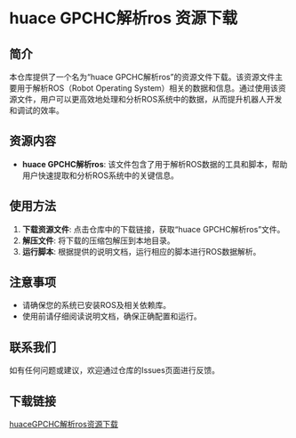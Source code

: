 # huace GPCHC解析ros 资源下载

## 简介

本仓库提供了一个名为“huace GPCHC解析ros”的资源文件下载。该资源文件主要用于解析ROS（Robot Operating System）相关的数据和信息。通过使用该资源文件，用户可以更高效地处理和分析ROS系统中的数据，从而提升机器人开发和调试的效率。

## 资源内容

- **huace GPCHC解析ros**: 该文件包含了用于解析ROS数据的工具和脚本，帮助用户快速提取和分析ROS系统中的关键信息。

## 使用方法

1. **下载资源文件**: 点击仓库中的下载链接，获取“huace GPCHC解析ros”文件。
2. **解压文件**: 将下载的压缩包解压到本地目录。
3. **运行脚本**: 根据提供的说明文档，运行相应的脚本进行ROS数据解析。

## 注意事项

- 请确保您的系统已安装ROS及相关依赖库。
- 使用前请仔细阅读说明文档，确保正确配置和运行。

## 联系我们

如有任何问题或建议，欢迎通过仓库的Issues页面进行反馈。

## 下载链接

[huaceGPCHC解析ros资源下载](https://pan.quark.cn/s/0c7fb0f1b9b8)